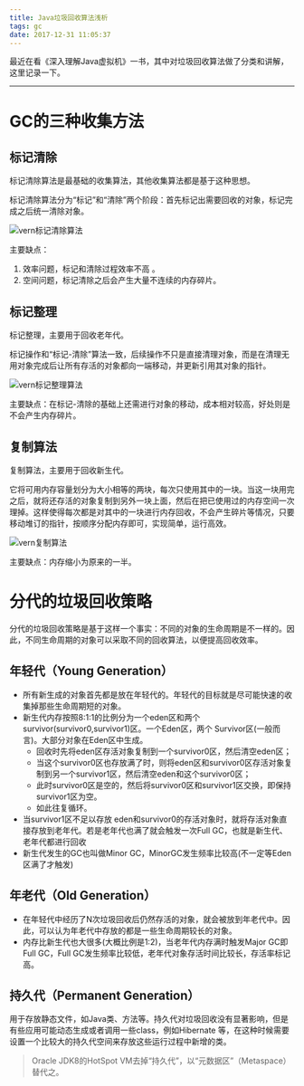 ```yaml
---
title: Java垃圾回收算法浅析
tags: gc
date: 2017-12-31 11:05:37
---
```

最近在看《深入理解Java虚拟机》一书，其中对垃圾回收算法做了分类和讲解，这里记录一下。

<!--more-->

---

# GC的三种收集方法

## 标记清除

标记清除算法是最基础的收集算法，其他收集算法都是基于这种思想。

标记清除算法分为“标记”和“清除”两个阶段：首先标记出需要回收的对象，标记完成之后统一清除对象。

![vern标记清除算法](https://foreti.me/imgplace/2019/vern%E6%A0%87%E8%AE%B0%E6%B8%85%E9%99%A4%E7%AE%97%E6%B3%95.jpg)

主要缺点：

1. 效率问题，标记和清除过程效率不高 。
2. 空间问题，标记清除之后会产生大量不连续的内存碎片。

## 标记整理

标记整理，主要用于回收老年代。

标记操作和“标记-清除”算法一致，后续操作不只是直接清理对象，而是在清理无用对象完成后让所有存活的对象都向一端移动，并更新引用其对象的指针。

![vern标记整理算法](https://foreti.me/imgplace/2019/vern%E6%A0%87%E8%AE%B0%E6%95%B4%E7%90%86%E7%AE%97%E6%B3%95.jpg)

主要缺点：在标记-清除的基础上还需进行对象的移动，成本相对较高，好处则是不会产生内存碎片。

## 复制算法

复制算法，主要用于回收新生代。

它将可用内存容量划分为大小相等的两块，每次只使用其中的一块。当这一块用完之后，就将还存活的对象复制到另外一块上面，然后在把已使用过的内存空间一次理掉。这样使得每次都是对其中的一块进行内存回收，不会产生碎片等情况，只要移动堆订的指针，按顺序分配内存即可，实现简单，运行高效。

![vern复制算法](https://foreti.me/imgplace/2019/vern%E5%A4%8D%E5%88%B6%E7%AE%97%E6%B3%95.jpg)

主要缺点：内存缩小为原来的一半。

# 分代的垃圾回收策略

分代的垃圾回收策略是基于这样一个事实：不同的对象的生命周期是不一样的。因此，不同生命周期的对象可以采取不同的回收算法，以便提高回收效率。

## 年轻代（Young Generation）

* 所有新生成的对象首先都是放在年轻代的。年轻代的目标就是尽可能快速的收集掉那些生命周期短的对象。
* 新生代内存按照8:1:1的比例分为一个eden区和两个survivor(survivor0,survivor1)区。一个Eden区，两个 Survivor区(一般而言)。大部分对象在Eden区中生成。
  * 回收时先将eden区存活对象复制到一个survivor0区，然后清空eden区；
  * 当这个survivor0区也存放满了时，则将eden区和survivor0区存活对象复制到另一个survivor1区，然后清空eden和这个survivor0区；
  * 此时survivor0区是空的，然后将survivor0区和survivor1区交换，即保持survivor1区为空。 
  * 如此往复循环。
* 当survivor1区不足以存放 eden和survivor0的存活对象时，就将存活对象直接存放到老年代。若是老年代也满了就会触发一次Full GC，也就是新生代、老年代都进行回收
* 新生代发生的GC也叫做Minor GC，MinorGC发生频率比较高(不一定等Eden区满了才触发)

## 年老代（Old Generation）

* 在年轻代中经历了N次垃圾回收后仍然存活的对象，就会被放到年老代中。因此，可以认为年老代中存放的都是一些生命周期较长的对象。
* 内存比新生代也大很多(大概比例是1:2)，当老年代内存满时触发Major GC即Full GC，Full GC发生频率比较低，老年代对象存活时间比较长，存活率标记高。

## 持久代（Permanent Generation）

用于存放静态文件，如Java类、方法等。持久代对垃圾回收没有显著影响，但是有些应用可能动态生成或者调用一些class，例如Hibernate 等，在这种时候需要设置一个比较大的持久代空间来存放这些运行过程中新增的类。

> Oracle JDK8的HotSpot VM去掉“持久代”，以“元数据区”（Metaspace）替代之。



